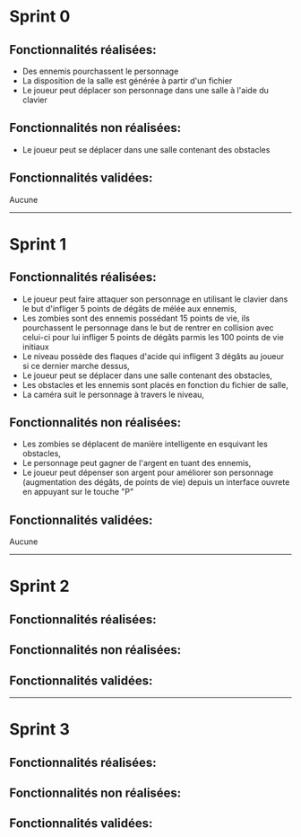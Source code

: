 # Sprint 0

## Fonctionnalités réalisées: 

- Des ennemis pourchassent le personnage
- La disposition de la salle est générée à partir d'un fichier
- Le joueur peut déplacer son personnage dans une salle à l'aide du clavier

## Fonctionnalités non réalisées: 

- Le joueur peut se déplacer dans une salle contenant des obstacles

## Fonctionnalités validées:
Aucune

---

# Sprint 1

## Fonctionnalités réalisées: 

- Le joueur peut faire attaquer son personnage en utilisant le clavier dans le but d'infliger 5 points de dégâts de mélée aux ennemis,
- Les zombies sont des ennemis possédant 15 points de vie, ils pourchassent le personnage dans le but de rentrer en collision avec celui-ci pour lui infliger 5 points de dégâts parmis les 100 points de vie initiaux
- Le niveau possède des flaques d'acide qui infligent 3 dégâts au joueur si ce dernier marche dessus,
- Le joueur peut se déplacer dans une salle contenant des obstacles,
- Les obstacles et les ennemis sont placés en fonction du fichier de salle,
- La caméra suit le personnage à travers le niveau,

## Fonctionnalités non réalisées: 

- Les zombies se déplacent de manière intelligente en esquivant les obstacles,
- Le personnage peut gagner de l'argent en tuant des ennemis,
- Le joueur peut dépenser son argent pour améliorer son personnage (augmentation des dégâts, de points de vie) depuis un interface ouvrete en appuyant sur le touche "P"

## Fonctionnalités validées:
Aucune

---

# Sprint 2

## Fonctionnalités réalisées: 

## Fonctionnalités non réalisées: 

## Fonctionnalités validées:

---

# Sprint 3

## Fonctionnalités réalisées: 

## Fonctionnalités non réalisées: 

## Fonctionnalités validées:
